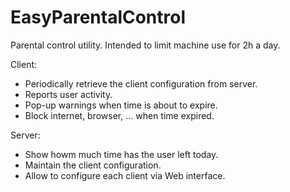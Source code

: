 # EasyParentalControl
Parental control utility. Intended to limit machine use for 2h a day.

Client:
* Periodically retrieve the client configuration from server.
* Reports user activity.
* Pop-up warnings when time is about to expire.
* Block internet, browser, ... when time expired.

Server:
* Show howm much time has the user left today.
* Maintain the client configuration.
* Allow to configure each client via Web interface.
